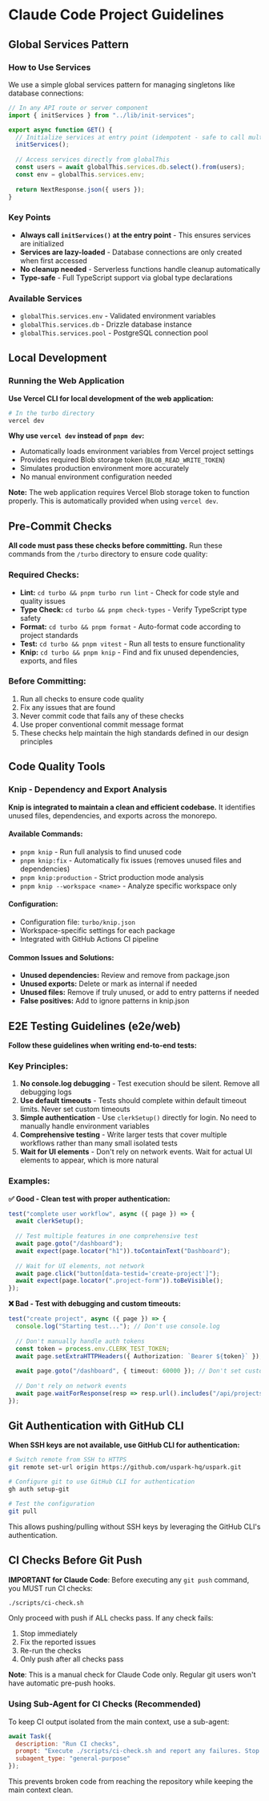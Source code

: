 # Claude Code Project Guidelines

## Global Services Pattern

### How to Use Services

We use a simple global services pattern for managing singletons like database connections:

```typescript
// In any API route or server component
import { initServices } from "../lib/init-services";

export async function GET() {
  // Initialize services at entry point (idempotent - safe to call multiple times)
  initServices();
  
  // Access services directly from globalThis
  const users = await globalThis.services.db.select().from(users);
  const env = globalThis.services.env;
  
  return NextResponse.json({ users });
}
```

### Key Points

- **Always call `initServices()` at the entry point** - This ensures services are initialized
- **Services are lazy-loaded** - Database connections are only created when first accessed
- **No cleanup needed** - Serverless functions handle cleanup automatically
- **Type-safe** - Full TypeScript support via global type declarations

### Available Services

- `globalThis.services.env` - Validated environment variables
- `globalThis.services.db` - Drizzle database instance
- `globalThis.services.pool` - PostgreSQL connection pool

## Local Development

### Running the Web Application

**Use Vercel CLI for local development of the web application:**

```bash
# In the turbo directory
vercel dev
```

**Why use `vercel dev` instead of `pnpm dev`:**
- Automatically loads environment variables from Vercel project settings
- Provides required Blob storage token (`BLOB_READ_WRITE_TOKEN`)
- Simulates production environment more accurately
- No manual environment configuration needed

**Note:** The web application requires Vercel Blob storage token to function properly. This is automatically provided when using `vercel dev`.

## Pre-Commit Checks

**All code must pass these checks before committing.** Run these commands from the `/turbo` directory to ensure code quality:

### Required Checks:
- **Lint:** `cd turbo && pnpm turbo run lint` - Check for code style and quality issues
- **Type Check:** `cd turbo && pnpm check-types` - Verify TypeScript type safety
- **Format:** `cd turbo && pnpm format` - Auto-format code according to project standards
- **Test:** `cd turbo && pnpm vitest` - Run all tests to ensure functionality
- **Knip:** `cd turbo && pnpm knip` - Find and fix unused dependencies, exports, and files

### Before Committing:
1. Run all checks to ensure code quality
2. Fix any issues that are found
3. Never commit code that fails any of these checks
4. Use proper conventional commit message format
5. These checks help maintain the high standards defined in our design principles

## Code Quality Tools

### Knip - Dependency and Export Analysis

**Knip is integrated to maintain a clean and efficient codebase.** It identifies unused files, dependencies, and exports across the monorepo.

#### Available Commands:
- `pnpm knip` - Run full analysis to find unused code
- `pnpm knip:fix` - Automatically fix issues (removes unused files and dependencies)
- `pnpm knip:production` - Strict production mode analysis
- `pnpm knip --workspace <name>` - Analyze specific workspace only

#### Configuration:
- Configuration file: `turbo/knip.json`
- Workspace-specific settings for each package
- Integrated with GitHub Actions CI pipeline

#### Common Issues and Solutions:
- **Unused dependencies:** Review and remove from package.json
- **Unused exports:** Delete or mark as internal if needed
- **Unused files:** Remove if truly unused, or add to entry patterns if needed
- **False positives:** Add to ignore patterns in knip.json

## E2E Testing Guidelines (e2e/web)

**Follow these guidelines when writing end-to-end tests:**

### Key Principles:
1. **No console.log debugging** - Test execution should be silent. Remove all debugging logs
2. **Use default timeouts** - Tests should complete within default timeout limits. Never set custom timeouts
3. **Simple authentication** - Use `clerkSetup()` directly for login. No need to manually handle environment variables
4. **Comprehensive testing** - Write larger tests that cover multiple workflows rather than many small isolated tests
5. **Wait for UI elements** - Don't rely on network events. Wait for actual UI elements to appear, which is more natural

### Examples:

**✅ Good - Clean test with proper authentication:**
```typescript
test("complete user workflow", async ({ page }) => {
  await clerkSetup();
  
  // Test multiple features in one comprehensive test
  await page.goto("/dashboard");
  await expect(page.locator("h1")).toContainText("Dashboard");
  
  // Wait for UI elements, not network
  await page.click("button[data-testid='create-project']");
  await expect(page.locator(".project-form")).toBeVisible();
});
```

**❌ Bad - Test with debugging and custom timeouts:**
```typescript
test("create project", async ({ page }) => {
  console.log("Starting test..."); // Don't use console.log
  
  // Don't manually handle auth tokens
  const token = process.env.CLERK_TEST_TOKEN;
  await page.setExtraHTTPHeaders({ Authorization: `Bearer ${token}` });
  
  await page.goto("/dashboard", { timeout: 60000 }); // Don't set custom timeouts
  
  // Don't rely on network events
  await page.waitForResponse(resp => resp.url().includes("/api/projects"));
});
```

## Git Authentication with GitHub CLI

**When SSH keys are not available, use GitHub CLI for authentication:**

```bash
# Switch remote from SSH to HTTPS
git remote set-url origin https://github.com/uspark-hq/uspark.git

# Configure git to use GitHub CLI for authentication
gh auth setup-git

# Test the configuration
git pull
```

This allows pushing/pulling without SSH keys by leveraging the GitHub CLI's authentication.

## CI Checks Before Git Push

**IMPORTANT for Claude Code**: Before executing any `git push` command, you MUST run CI checks:

```bash
./scripts/ci-check.sh
```

Only proceed with push if ALL checks pass. If any check fails:
1. Stop immediately
2. Fix the reported issues  
3. Re-run the checks
4. Only push after all checks pass

**Note**: This is a manual check for Claude Code only. Regular git users won't have automatic pre-push hooks.

### Using Sub-Agent for CI Checks (Recommended)

To keep CI output isolated from the main context, use a sub-agent:

```javascript
await Task({
  description: "Run CI checks",
  prompt: "Execute ./scripts/ci-check.sh and report any failures. Stop at first error.",
  subagent_type: "general-purpose"
});
```

This prevents broken code from reaching the repository while keeping the main context clean.
